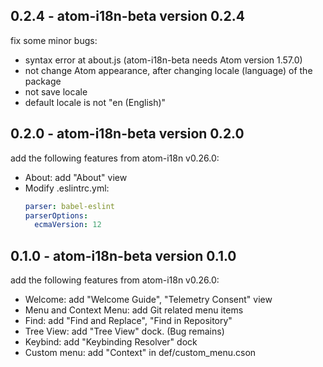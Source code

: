 
## 0.2.4 - atom-i18n-beta version 0.2.4

fix some minor bugs:
- syntax error at about.js (atom-i18n-beta needs Atom version 1.57.0)
- not change Atom appearance, after changing locale (language) of the package
- not save locale
- default locale is not "en (English)"


## 0.2.0 - atom-i18n-beta version 0.2.0

add the following features from atom-i18n v0.26.0:

- About: add "About" view
- Modify .eslintrc.yml:
    ```yaml
    parser: babel-eslint
    parserOptions:
      ecmaVersion: 12
    ```

## 0.1.0 - atom-i18n-beta version 0.1.0

add the following features from atom-i18n v0.26.0:

- Welcome: add "Welcome Guide", "Telemetry Consent" view
- Menu and Context Menu: add Git related menu items
- Find: add "Find and Replace", "Find in Repository"
- Tree View: add "Tree View" dock. (Bug remains)
- Keybind: add "Keybinding Resolver" dock
- Custom menu: add "Context" in def/custom_menu.cson

